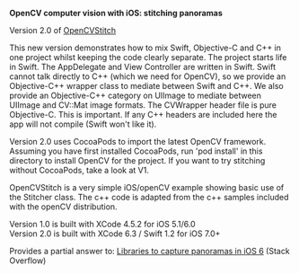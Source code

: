 __OpenCV computer vision with iOS: stitching panoramas__  

Version 2.0 of [OpenCVStitch](http://github.com/foundry/OpenCVStitch)

This new version demonstrates how to mix Swift, Objective-C and C++ in one project whilst keeping the code clearly separate. The project starts life in Swift. The AppDelegate and View Controller are written in Swift. Swift cannot talk directly to C++ (which we need for OpenCV), so we provide an Objective-C++ wrapper class to mediate between Swift and C++. We also provide an Objective-C++ category on UIImage to mediate between UIImage and CV::Mat image formats. The CVWrapper header file is pure Objective-C. This is important. If any C++ headers are included here the app will not compile (Swift won't like it).

Version 2.0 uses CocoaPods to import the latest OpenCV framework. Assuming you have first installed CocoaPods, run 'pod install' in this directory to install OpenCV for the project. If you want to try stitching without CocoaPods, take a look at V1.

OpenCVStitch is a very simple iOS/openCV example showing basic use of the Stitcher class. The c++ code is adapted from the c++ samples included with the openCV distribution.  

Version 1.0 is built with XCode 4.5.2 for iOS 5.1/6.0  
Version 2.0 is built with XCode 6.3 / Swift 1.2 for iOS 7.0+  

Provides a partial answer to: [Libraries to capture panoramas in iOS 6](http://stackoverflow.com/questions/14062932/libraries-to-capture-panorama-in-ios-6/14064788#14064788) (Stack Overflow)

